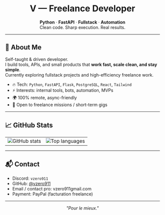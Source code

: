 <h1 align="center">V — Freelance Developer</h1>
<p align="center">
    <strong>Python</strong> · <strong>FastAPI</strong> · <strong>Fullstack</strong> · <strong>Automation</strong><br />
    Clean code. Sharp execution. Real results.
</p>

---

## 👋 About Me

Self-taught & driven developer.  
I build tools, APIs, and small products that **work fast, scale clean, and stay simple**.  
Currently exploring fullstack projects and high-efficiency freelance work.

- 🔥 Tech: `Python`, `FastAPI`, `Flask`, `PostgreSQL`, `React`, `Tailwind`
- ⚡ Interests: internal tools, bots, automation, MVPs
- 🌍 100% remote, async-friendly
- 💼 Open to freelance missions / short-term gigs

---

## 📈 GitHub Stats

<div align="center">
  <table>
    <tr>
      <td>
        <img src="https://github-readme-stats.vercel.app/api?username=vzero911&hide_border=true&border_radius=15&show_icons=true&theme=tokyonight" alt="GitHub stats" />
      </td>
      <td>
        <img src="https://github-readme-stats.vercel.app/api/top-langs/?username=vzero911&hide=html&hide_border=true&border_radius=15&layout=compact&langs_count=8&theme=tokyonight" alt="Top languages" />
      </td>
    </tr>
  </table>
</div>

---

## 📬 Contact

- Discord: `vzero911`
- GitHub: [@vzero911](https://github.com/vzero911)
- Email / contact pro: vzero911gmail.com
- Payment: PayPal (facturation freelance)

---

<p align="center"><i>"Pour le mieux."</i></p>
